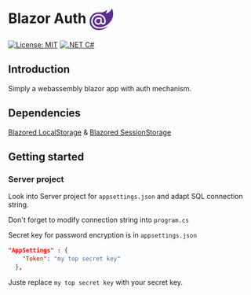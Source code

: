 # Blazor Auth [<img src="./Images/logo-blazor.png" align="center" width="48">](https://dotnet.microsoft.com/en-us/apps/aspnet/web-apps/blazor)

[![License: MIT](https://img.shields.io/badge/License-MIT-yellow.svg)](https://opensource.org/licenses/MIT)
[![.NET C#](https://img.shields.io/badge/.NET-C%23-blue)](https://docs.microsoft.com/en-us/dotnet/csharp/)


## Introduction
Simply a webassembly blazor app with auth mechanism.

## Dependencies
[Blazored LocalStorage](https://github.com/Blazored/LocalStorage) & 
[Blazored SessionStorage](https://github.com/Blazored/SessionStorage)

## Getting started

### Server project
Look into Server project for `appsettings.json` and adapt SQL connection string.

Don't forget to modify connection string into `program.cs`

Secret key for password encryption is in `appsettings.json`

```json
"AppSettings" : {
    "Token": "my top secret key"
  },
```
Juste replace `my top secret key` with your secret key.
